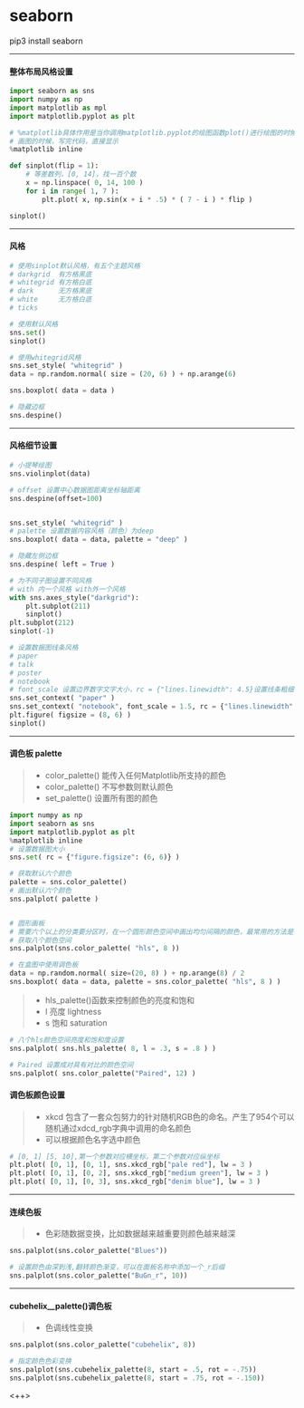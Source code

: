 # seaborn

pip3 install seaborn

--------

#### 整体布局风格设置

```python
import seaborn as sns
import numpy as np
import matplotlib as mpl
import matplotlib.pyplot as plt

# %matplotlib具体作用是当你调用matplotlib.pyplot的绘图函数plot()进行绘图的时候，或者生成一个figure画布的时候，可以直接在你的python console里面生成图像
# 画图的时候，写完代码，直接显示
%matplotlib inline

def sinplot(flip = 1):
    # 等差数列，[0, 14]，找一百个数
    x = np.linspace( 0, 14, 100 )
    for i in range( 1, 7 ):
        plt.plot( x, np.sin(x + i * .5) * ( 7 - i ) * flip )

sinplot()

```

--------

#### 风格

```python
# 使用sinplot默认风格，有五个主题风格
# darkgrid  有方格黑底
# whitegrid 有方格白底
# dark      无方格黑底
# white     无方格白底
# ticks

# 使用默认风格
sns.set()
sinplot()

# 使用whitegrid风格
sns.set_style( "whitegrid" )
data = np.random.normal( size = (20, 6) ) + np.arange(6)

sns.boxplot( data = data )

# 隐藏边框
sns.despine()
```

--------

#### 风格细节设置

```python
# 小提琴绘图
sns.violinplot(data)

# offset 设置中心数据图距离坐标轴距离
sns.despine(offset=100)


sns.set_style( "whitegrid" )
# palette 设置数据内容风格（颜色）为deep
sns.boxplot( data = data, palette = "deep" )

# 隐藏左侧边框
sns.despine( left = True )

# 为不同子图设置不同风格
# with 内一个风格 with外一个风格
with sns.axes_style("darkgrid"):
    plt.subplot(211)
    sinplot()
plt.subplot(212)
sinplot(-1)

# 设置数据图线条风格
# paper
# talk
# poster
# notebook
# font_scale 设置边界数字文字大小，rc = {"lines.linewidth": 4.5}设置线条粗细
sns.set_context( "paper" )
sns.set_context( "notebook", font_scale = 1.5, rc = {"lines.linewidth": 4.5} )
plt.figure( figsize = (8, 6) )
sinplot()
```

--------

#### 调色板 palette

> * color_palette() 能传入任何Matplotlib所支持的颜色
> * color_palette() 不写参数则默认颜色
> * set_palette()   设置所有图的颜色

```python
import numpy as np
import seaborn as sns
import matplotlib.pyplot as plt
%matplotlib inline
# 设置数据图大小
sns.set( rc = {"figure.figsize": (6, 6)} )

# 获取默认六个颜色
palette = sns.color_palette()
# 画出默认六个颜色
sns.palplot( palette )


# 圆形画板
# 需要六个以上的分类要分区时，在一个圆形颜色空间中画出均匀间隔的颜色，最常用的方法是使用hls的颜色空间，这是RGB值的一个简单转换。
# 获取八个颜色空间
sns.palplot(sns.color_palette( "hls", 8 ))

# 在盒图中使用调色板
data = np.random.normal( size=(20, 8) ) + np.arange(8) / 2
sns.boxplot( data = data, palette = sns.color_palette( "hls", 8 ) )
```

> * hls_palette()函数来控制颜色的亮度和饱和
> * l 亮度 lightness
> * s 饱和 saturation

```python
# 八个hls颜色空间亮度和饱和度设置
sns.palplot( sns.hls_palette( 8, l = .3, s = .8 ) )

# Paired 设置成对具有对比的颜色空间
sns.palplot( sns.color_palette("Paired", 12) )
```

#### 调色板颜色设置

> * xkcd 包含了一套众包努力的针对随机RGB色的命名。产生了954个可以随机通过xdcd_rgb字典中调用的命名颜色
> * 可以根据颜色名字选中颜色
``` python
# [0, 1] [5, 10],第一个参数对应横坐标，第二个参数对应纵坐标
plt.plot( [0, 1], [0, 1], sns.xkcd_rgb["pale red"], lw = 3 )
plt.plot( [0, 1], [0, 2], sns.xkcd_rgb["medium green"], lw = 3 )
plt.plot( [0, 1], [0, 3], sns.xkcd_rgb["denim blue"], lw = 3 )
```
--------

#### 连续色板

> * 色彩随数据变换，比如数据越来越重要则颜色越来越深

```python
sns.palplot(sns.color_palette("Blues"))

# 设置颜色由深到浅,翻转颜色渐变，可以在面板名称中添加一个_r后缀
sns.palplot(sns.color_palette("BuGn_r", 10))
```

--------

#### cubehelix__palette()调色板

> * 色调线性变换

```python
sns.palplot(sns.color_palette("cubehelix", 8))

# 指定颜色色彩变换
sns.palplot(sns.cubehelix_palette(8, start = .5, rot = -.75))
sns.palplot(sns.cubehelix_palette(8, start = .75, rot = -.150))
```

<++>




